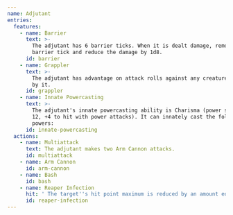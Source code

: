 ```yaml
---
name: Adjutant
entries:
  features:
    - name: Barrier
      text: >-
        The adjutant has 6 barrier ticks. When it is dealt damage, remove one
        barrier tick and reduce the damage by 1d8.
      id: barrier
    - name: Grappler
      text: >-
        The adjutant has advantage on attack rolls against any creature grappled
        by it.
      id: grappler
    - name: Innate Powercasting
      text: >-
        The adjutant's innate powercasting ability is Charisma (power save DC
        12, +4 to hit with power attacks). It can innately cast the following
        powers:
      id: innate-powercasting
  actions:
    - name: Multiattack
      text: The adjutant makes two Arm Cannon attacks.
      id: multiattack
    - name: Arm Cannon
      id: arm-cannon
    - name: Bash
      id: bash
    - name: Reaper Infection
      hit: ' The target''s hit point maximum is reduced by an amount equal to the necrotic damage taken'
      id: reaper-infection
---
```

